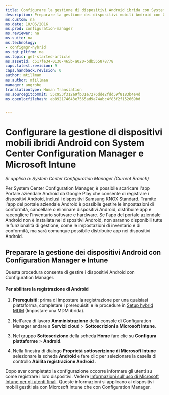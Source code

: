 ```yaml
---
title: Configurare la gestione di dispositivi Android ibrida con System Center Configuration Manager e Microsoft Intune | Microsoft Docs
description: Preparare la gestione dei dispositivi mobili Android con Configuration Manager e Intune.
ms.custom: na
ms.date: 10/06/2016
ms.prod: configuration-manager
ms.reviewer: na
ms.suite: na
ms.technology:
- configmgr-hybrid
ms.tgt_pltfrm: na
ms.topic: get-started-article
ms.assetid: c517fe34-0130-465b-a020-bdb555878778
caps.latest.revision: 9
caps.handback.revision: 0
author: mtillman
ms.author: mtillman
manager: angrobe
translationtype: Human Translation
ms.sourcegitcommit: 55c953f312a9fb31e7276dde2fdd59f8183b4e4d
ms.openlocfilehash: ab892174643e7565ad9a74abc4f83f2f152669bd


---
```

# <a name="set-up-android-hybrid-device-management-with-system-center-configuration-manager-and-microsoft-intune"></a>Configurare la gestione di dispositivi mobili ibridi Android con System Center Configuration Manager e Microsoft Intune

*Si applica a: System Center Configuration Manager (Current Branch)*

Per System Center Configuration Manager, è possibile scaricare l'app Portale aziendale Android da Google Play che consente di registrare i dispositivi Android, inclusi i dispositivi Samsung KNOX Standard. Tramite l'app del portale aziendale Android è possibile gestire le impostazioni di conformità, cancellare o eliminare dispositivi Android, distribuire app e raccogliere l'inventario software e hardware. Se l'app del portale aziendale Android non è installata nei dispositivi Android, non saranno disponibili tutte le funzionalità di gestione, come le impostazioni di inventario e di conformità, ma sarà comunque possibile distribuire app nei dispositivi Android.  

## <a name="prepare-to-manage-android-mobile-devices-with-configuration-manager-and-intune"></a>Preparare la gestione dei dispositivi Android con Configuration Manager e Intune  
 Questa procedura consente di gestire i dispositivi Android con Configuration Manager.  

#### <a name="to-enable-android-enrollment"></a>Per abilitare la registrazione di Android  

1.  **Prerequisiti**: prima di impostare la registrazione per una qualsiasi piattaforma, completare i prerequisiti e le procedure in [Setup hybrid MDM](setup-hybrid-mdm.md) (Impostare una MDM ibrida).  

2.  Nell'area di lavoro **Amministrazione** della console di Configuration Manager andare a **Servizi cloud** > **Sottoscrizioni a Microsoft Intune**.  

3.  Nel gruppo **Sottoscrizione** della scheda **Home** fare clic su **Configura piattaforme** > **Android**.  

4.  Nella finestra di dialogo **Proprietà sottoscrizione di Microsoft Intune** selezionare la scheda **Android** e fare clic per selezionare la casella di controllo **Abilita registrazione Android** .  

 Dopo aver completato la configurazione occorre informare gli utenti su come registrare i loro dispositivi. Vedere [Informazioni sull'uso di Microsoft Intune per gli utenti finali](https://docs.microsoft.com/intune/deploy-use/what-to-tell-your-end-users-about-using-microsoft-intune). Queste informazioni si applicano ai dispositivi mobili gestiti sia con Microsoft Intune che con Configuration Manager.



<!--HONumber=Dec16_HO3-->


